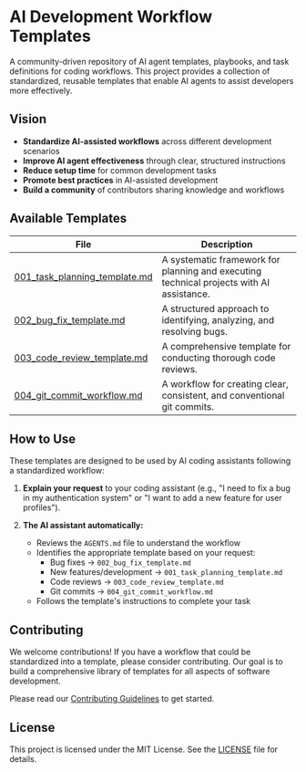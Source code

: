 # AI Development Workflow Templates

A community-driven repository of AI agent templates, playbooks, and task definitions for coding workflows. This project provides a collection of standardized, reusable templates that enable AI agents to assist developers more effectively.

## Vision

- **Standardize AI-assisted workflows** across different development scenarios
- **Improve AI agent effectiveness** through clear, structured instructions
- **Reduce setup time** for common development tasks
- **Promote best practices** in AI-assisted development
- **Build a community** of contributors sharing knowledge and workflows

## Available Templates

| File | Description |
| --- | --- |
| [001_task_planning_template.md](001_task_planning_template.md) | A systematic framework for planning and executing technical projects with AI assistance. |
| [002_bug_fix_template.md](002_bug_fix_template.md) | A structured approach to identifying, analyzing, and resolving bugs. |
| [003_code_review_template.md](003_code_review_template.md) | A comprehensive template for conducting thorough code reviews. |
| [004_git_commit_workflow.md](004_git_commit_workflow.md) | A workflow for creating clear, consistent, and conventional git commits. |

## How to Use

These templates are designed to be used by AI coding assistants following a standardized workflow:

1. **Explain your request** to your coding assistant (e.g., "I need to fix a bug in my authentication system" or "I want to add a new feature for user profiles").

2. **The AI assistant automatically:**
   - Reviews the `AGENTS.md` file to understand the workflow
   - Identifies the appropriate template based on your request:
     - Bug fixes → `002_bug_fix_template.md`
     - New features/development → `001_task_planning_template.md`
     - Code reviews → `003_code_review_template.md`
     - Git commits → `004_git_commit_workflow.md`
   - Follows the template's instructions to complete your task

## Contributing

We welcome contributions! If you have a workflow that could be standardized into a template, please consider contributing. Our goal is to build a comprehensive library of templates for all aspects of software development.

Please read our [Contributing Guidelines](CONTRIBUTORS.md) to get started.

## License

This project is licensed under the MIT License. See the [LICENSE](LICENSE) file for details.